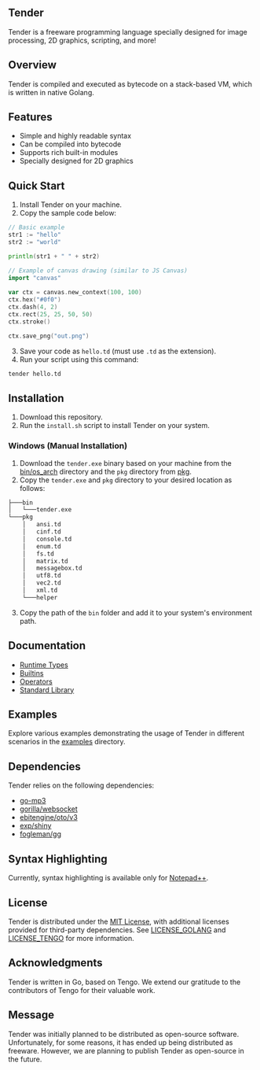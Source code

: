 ## Tender

Tender is a freeware programming language specially designed for image processing, 2D graphics, scripting, and more!

## Overview

Tender is compiled and executed as bytecode on a stack-based VM, which is written in native Golang.

## Features
- Simple and highly readable syntax
- Can be compiled into bytecode
- Supports rich built-in modules
- Specially designed for 2D graphics

## Quick Start

1. Install Tender on your machine.
2. Copy the sample code below:

```go
// Basic example
str1 := "hello"
str2 := "world"

println(str1 + " " + str2)
```

```go
// Example of canvas drawing (similar to JS Canvas)
import "canvas"
	
var ctx = canvas.new_context(100, 100)
ctx.hex("#0f0")
ctx.dash(4, 2)
ctx.rect(25, 25, 50, 50)
ctx.stroke()

ctx.save_png("out.png")
```

3. Save your code as `hello.td` (must use `.td` as the extension).
4. Run your script using this command:

```bash
tender hello.td
```

## Installation

1. Download this repository.
2. Run the `install.sh` script to install Tender on your system.

### Windows (Manual Installation)
1. Download the `tender.exe` binary based on your machine from the [bin/os_arch](bin) directory and the `pkg` directory from [pkg](pkg).
2. Copy the `tender.exe` and `pkg` directory to your desired location as follows:
```bash
├───bin
│   └───tender.exe
└───pkg
    │   ansi.td
    │   cinf.td
    │   console.td
    │   enum.td
    │   fs.td
    │   matrix.td
    │   messagebox.td
    │   utf8.td
    │   vec2.td
    │   xml.td
    └───helper
```
3. Copy the path of the `bin` folder and add it to your system's environment path.

## Documentation

* [Runtime Types](https://github.com/2dprototype/tender-free/blob/master/docs/runtime-types.md)
* [Builtins](https://github.com/2dprototype/tender-free/blob/master/docs/builtins.md)
* [Operators](https://github.com/2dprototype/tender-free/blob/master/docs/operators.md)
* [Standard Library](https://github.com/2dprototype/tender-free/blob/master/docs/stdlib.md)

## Examples

Explore various examples demonstrating the usage of Tender in different scenarios in the [examples](examples) directory.

## Dependencies

Tender relies on the following dependencies:

- [go-mp3](https://github.com/hajimehoshi/go-mp3)
- [gorilla/websocket](https://github.com/gorilla/websocket)
- [ebitengine/oto/v3](https://github.com/ebitengine/oto/v3)
- [exp/shiny](https://pkg.go.dev/golang.org/x/exp/shiny)
- [fogleman/gg](https://github.com/fogleman/gg)

## Syntax Highlighting

Currently, syntax highlighting is available only for [Notepad++](misc/syntax/npp_tender.xml).

## License

Tender is distributed under the [MIT License](LICENSE), with additional licenses provided for third-party dependencies. See [LICENSE_GOLANG](LICENSE_GOLANG) and [LICENSE_TENGO](LICENSE_TENGO) for more information.

## Acknowledgments

Tender is written in Go, based on Tengo. We extend our gratitude to the contributors of Tengo for their valuable work.

## Message

Tender was initially planned to be distributed as open-source software. Unfortunately, for some reasons, it has ended up being distributed as freeware. However, we are planning to publish Tender as open-source in the future.